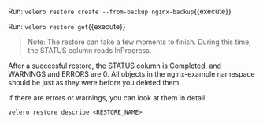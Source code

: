 Run: `velero restore create --from-backup nginx-backup`{{execute}}

Run: `velero restore get`{{execute}}

> Note: The restore can take a few moments to finish. During this time, the STATUS column reads InProgress.

After a successful restore, the STATUS column is Completed, and WARNINGS and ERRORS are 0. All objects in the nginx-example namespace should be just as they were before you deleted them.

If there are errors or warnings, you can look at them in detail:

`velero restore describe <RESTORE_NAME>`
